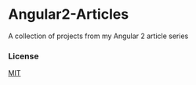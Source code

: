 # Angular2-Articles

A collection of projects from my Angular 2 article series

### License

[MIT](https://github.com/brakmic/Angular2-Articles/blob/master/LICENSE)